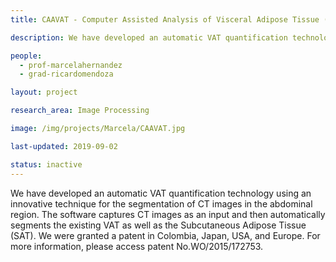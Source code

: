 ```yaml
---
title: CAAVAT - Computer Assisted Analysis of Visceral Adipose Tissue (VAT) on CT Images

description: We have developed an automatic VAT quantification technology using an innovative technique for the segmentation of CT images in the abdominal region. The software captures CT images as an input and then automatically segments the existing VAT as well as the Subcutaneous Adipose Tissue (SAT). We were granted a patent in Colombia, Japan, USA, and Europe. For more information, please access patent No.WO/2015/172753.

people:
  - prof-marcelahernandez
  - grad-ricardomendoza

layout: project

research_area: Image Processing

image: /img/projects/Marcela/CAAVAT.jpg

last-updated: 2019-09-02

status: inactive
---
```


We have developed an automatic VAT quantification technology using an innovative technique for the segmentation of CT images in the abdominal region. The software captures CT images as an input and then automatically segments the existing VAT as well as the Subcutaneous Adipose Tissue (SAT). We were granted a patent in Colombia, Japan, USA, and Europe. For more information, please access patent No.WO/2015/172753.
